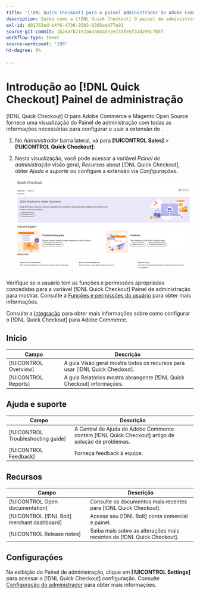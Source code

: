 ```yaml
---
title: '[!DNL Quick Checkout] para o painel Administrador do Adobe Commerce'
description: Saiba como a [!DNL Quick Checkout] O painel de administração pode ajudar a integrar, configurar e visualizar com sucesso a extensão.
exl-id: d91763ed-b4f6-4736-9503-0305edd77e91
source-git-commit: 1b2847b71e2a6aa843de2e73dfe5f3ad295c7b5f
workflow-type: tm+mt
source-wordcount: '198'
ht-degree: 0%

---
```


# Introdução ao [!DNL Quick Checkout] Painel de administração

[!DNL Quick Checkout] O para Adobe Commerce e Magento Open Source fornece uma visualização do Painel de administração com todas as informações necessárias para configurar e usar a extensão do .

1. No _Administrador_ barra lateral, vá para **[!UICONTROL Sales]** > **[!UICONTROL Quick Checkout]**:
1. Nesta visualização, você pode acessar a variável _Painel de administração_ visão geral, _Recursos_ about [!DNL Quick Checkout], obter _Ajuda e suporte_ ou configure a extensão via _Configurações_.

   ![Menu Quick Checkout](assets/admin-panel-view.png)

Verifique se o usuário tem as funções e permissões apropriadas concedidas para a variável [!DNL Quick Checkout] Painel de administração para mostrar. Consulte a [Funções e permissões do usuário](../quick-checkout/user-roles-setup.md) para obter mais informações.

Consulte a [Integração](../quick-checkout/onboarding.md) para obter mais informações sobre como configurar o [!DNL Quick Checkout] para Adobe Commerce.

## Início

| Campo | Descrição |
|---|---|
| [!UICONTROL Overview] | A guia Visão geral mostra todos os recursos para usar [!DNL Quick Checkout]. |
| [!UICONTROL Reports] | A guia Relatórios mostra abrangente [!DNL Quick Checkout] informações. |

## Ajuda e suporte

| Campo | Descrição |
|---|---|
| [!UICONTROL Troubleshooting guide] | A Central de Ajuda do Adobe Commerce contém [!DNL Quick Checkout] artigo de solução de problemas. |
| [!UICONTROL Feedback] | Forneça feedback à equipe. |

## Recursos

| Campo | Descrição |
|---|---|
| [!UICONTROL Open documentation] | Consulte os documentos mais recentes para [!DNL Quick Checkout]. |
| [!UICONTROL [!DNL Bolt] merchant dashboard] | Acesse seu [!DNL Bolt] conta comercial e painel. |
| [!UICONTROL Release notes] | Saiba mais sobre as alterações mais recentes da [!DNL Quick Checkout]. |

## Configurações

Na exibição do Painel de administração, clique em **[!UICONTROL Settings]** para acessar o [!DNL Quick Checkout] configuração. Consulte [Configuração do administrador](onboarding.md#complete-admin-configuration) para obter mais informações.
